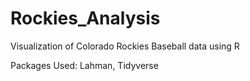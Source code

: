 # Rockies_Analysis
Visualization of Colorado Rockies Baseball data using R

Packages Used: Lahman, Tidyverse
